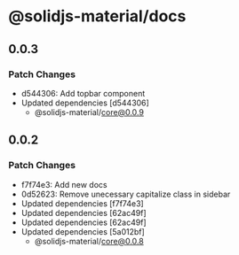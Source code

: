 # @solidjs-material/docs

## 0.0.3

### Patch Changes

- d544306: Add topbar component
- Updated dependencies [d544306]
  - @solidjs-material/core@0.0.9

## 0.0.2

### Patch Changes

- f7f74e3: Add new docs
- 0d52623: Remove unecessary capitalize class in sidebar
- Updated dependencies [f7f74e3]
- Updated dependencies [62ac49f]
- Updated dependencies [62ac49f]
- Updated dependencies [5a012bf]
  - @solidjs-material/core@0.0.8
